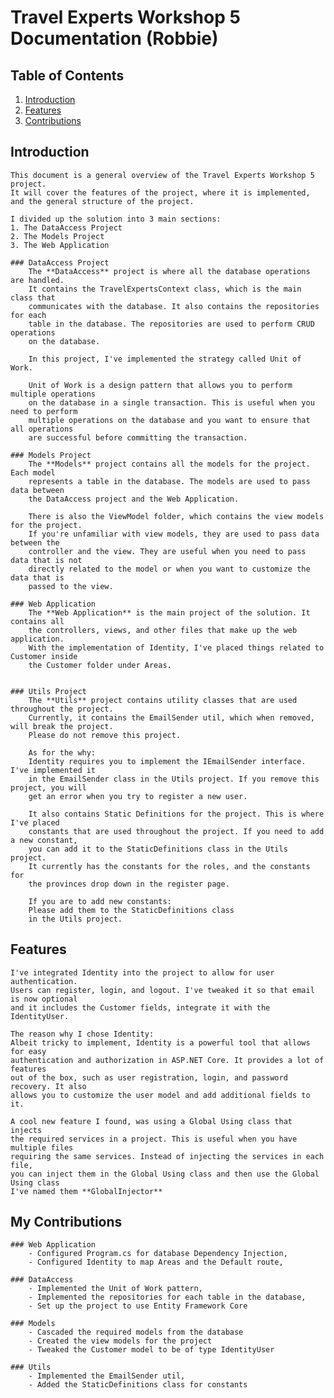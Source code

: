 # Travel Experts Workshop 5 Documentation (Robbie)

## Table of Contents
1. [Introduction](#introduction)
1. [Features](#features)
1. [Contributions](#my-contributions)


## Introduction
	This document is a general overview of the Travel Experts Workshop 5 project. 
	It will cover the features of the project, where it is implemented,
	and the general structure of the project.

	I divided up the solution into 3 main sections:
	1. The DataAccess Project
	2. The Models Project
	3. The Web Application

	### DataAccess Project
		The **DataAccess** project is where all the database operations are handled.
		It contains the TravelExpertsContext class, which is the main class that
		communicates with the database. It also contains the repositories for each
		table in the database. The repositories are used to perform CRUD operations
		on the database.

		In this project, I've implemented the strategy called Unit of Work.

		Unit of Work is a design pattern that allows you to perform multiple operations
		on the database in a single transaction. This is useful when you need to perform
		multiple operations on the database and you want to ensure that all operations
		are successful before committing the transaction.

	### Models Project
		The **Models** project contains all the models for the project. Each model
		represents a table in the database. The models are used to pass data between
		the DataAccess project and the Web Application.

		There is also the ViewModel folder, which contains the view models for the project.
		If you're unfamiliar with view models, they are used to pass data between the
		controller and the view. They are useful when you need to pass data that is not
		directly related to the model or when you want to customize the data that is
		passed to the view.

	### Web Application
		The **Web Application** is the main project of the solution. It contains all
		the controllers, views, and other files that make up the web application.
		With the implementation of Identity, I've placed things related to Customer inside
		the Customer folder under Areas.


	### Utils Project
		The **Utils** project contains utility classes that are used throughout the project.
		Currently, it contains the EmailSender util, which when removed, will break the project.
		Please do not remove this project.

		As for the why:
		Identity requires you to implement the IEmailSender interface. I've implemented it
		in the EmailSender class in the Utils project. If you remove this project, you will
		get an error when you try to register a new user.

		It also contains Static Definitions for the project. This is where I've placed
		constants that are used throughout the project. If you need to add a new constant,
		you can add it to the StaticDefinitions class in the Utils project.
		It currently has the constants for the roles, and the constants for
		the provinces drop down in the register page.

		If you are to add new constants:
		Please add them to the StaticDefinitions class
		in the Utils project.

## Features
	I've integrated Identity into the project to allow for user authentication.
	Users can register, login, and logout. I've tweaked it so that email is now optional
	and it includes the Customer fields, integrate it with the IdentityUser.

	The reason why I chose Identity:
	Albeit tricky to implement, Identity is a powerful tool that allows for easy
	authentication and authorization in ASP.NET Core. It provides a lot of features
	out of the box, such as user registration, login, and password recovery. It also
	allows you to customize the user model and add additional fields to it.

	A cool new feature I found, was using a Global Using class that injects
	the required services in a project. This is useful when you have multiple files
	requiring the same services. Instead of injecting the services in each file,
	you can inject them in the Global Using class and then use the Global Using class
	I've named them **GlobalInjector**


## My Contributions
	### Web Application
		- Configured Program.cs for database Dependency Injection,
		- Configured Identity to map Areas and the Default route,

	### DataAccess
		- Implemented the Unit of Work pattern,
		- Implemented the repositories for each table in the database,
		- Set up the project to use Entity Framework Core

	### Models
		- Cascaded the required models from the database
		- Created the view models for the project
		- Tweaked the Customer model to be of type IdentityUser
	
	### Utils
		- Implemented the EmailSender util,
		- Added the StaticDefinitions class for constants